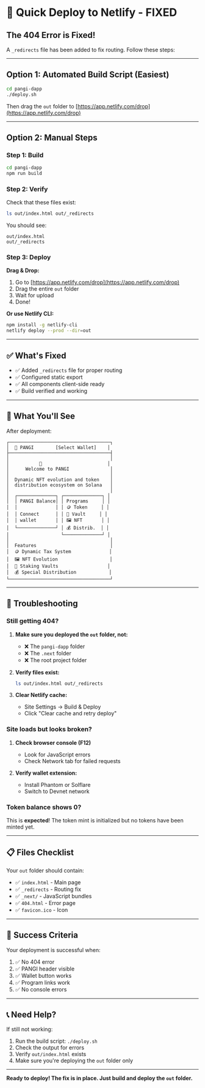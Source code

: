 # 🚀 Quick Deploy to Netlify - FIXED

## The 404 Error is Fixed!

A `_redirects` file has been added to fix routing. Follow these steps:

---

## Option 1: Automated Build Script (Easiest)

```bash
cd pangi-dapp
./deploy.sh
```

Then drag the `out` folder to [https://app.netlify.com/drop](https://app.netlify.com/drop)

---

## Option 2: Manual Steps

### Step 1: Build

```bash
cd pangi-dapp
npm run build
```

### Step 2: Verify

Check that these files exist:
```bash
ls out/index.html out/_redirects
```

You should see:
```
out/index.html
out/_redirects
```

### Step 3: Deploy

**Drag & Drop:**
1. Go to [https://app.netlify.com/drop](https://app.netlify.com/drop)
2. Drag the entire `out` folder
3. Wait for upload
4. Done!

**Or use Netlify CLI:**
```bash
npm install -g netlify-cli
netlify deploy --prod --dir=out
```

---

## ✅ What's Fixed

- ✅ Added `_redirects` file for proper routing
- ✅ Configured static export
- ✅ All components client-side ready
- ✅ Build verified and working

---

## 🎯 What You'll See

After deployment:

```
┌─────────────────────────────────────┐
│  🦎 PANGI        [Select Wallet]    │
├─────────────────────────────────────┤
│                                     │
│           🦎                        │
│      Welcome to PANGI               │
│                                     │
│  Dynamic NFT evolution and token    │
│  distribution ecosystem on Solana   │
│                                     │
│  ┌──────────────┐ ┌──────────────┐ │
│  │ PANGI Balance│ │ Programs     │ │
│  │              │ │ 🪙 Token     │ │
│  │ Connect      │ │ 🏦 Vault     │ │
│  │ wallet       │ │ 🖼️ NFT       │ │
│  └──────────────┘ │ 💰 Distrib.  │ │
│                   └──────────────┘ │
│                                     │
│  Features                           │
│  🪙 Dynamic Tax System              │
│  🖼️ NFT Evolution                   │
│  🏦 Staking Vaults                  │
│  💰 Special Distribution            │
└─────────────────────────────────────┘
```

---

## 🐛 Troubleshooting

### Still getting 404?

1. **Make sure you deployed the `out` folder, not:**
   - ❌ The `pangi-dapp` folder
   - ❌ The `.next` folder
   - ❌ The root project folder

2. **Verify files exist:**
   ```bash
   ls out/index.html out/_redirects
   ```

3. **Clear Netlify cache:**
   - Site Settings → Build & Deploy
   - Click "Clear cache and retry deploy"

### Site loads but looks broken?

1. **Check browser console (F12)**
   - Look for JavaScript errors
   - Check Network tab for failed requests

2. **Verify wallet extension:**
   - Install Phantom or Solflare
   - Switch to Devnet network

### Token balance shows 0?

This is **expected**! The token mint is initialized but no tokens have been minted yet.

---

## 📋 Files Checklist

Your `out` folder should contain:

- ✅ `index.html` - Main page
- ✅ `_redirects` - Routing fix
- ✅ `_next/` - JavaScript bundles
- ✅ `404.html` - Error page
- ✅ `favicon.ico` - Icon

---

## 🎉 Success Criteria

Your deployment is successful when:

1. ✅ No 404 error
2. ✅ PANGI header visible
3. ✅ Wallet button works
4. ✅ Program links work
5. ✅ No console errors

---

## 📞 Need Help?

If still not working:

1. Run the build script: `./deploy.sh`
2. Check the output for errors
3. Verify `out/index.html` exists
4. Make sure you're deploying the `out` folder only

---

**Ready to deploy! The fix is in place. Just build and deploy the `out` folder.**
